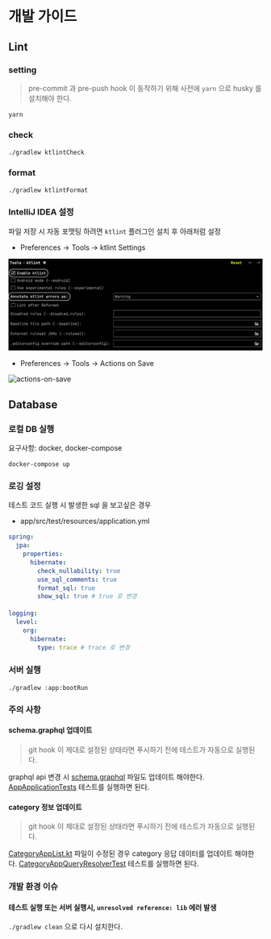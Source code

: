 # 개발 가이드

## Lint

### setting

> pre-commit 과 pre-push hook 이 동작하기 위해 사전에 `yarn` 으로 husky 를 설치해야 한다.

```shell
yarn
```

### check

```shell
./gradlew ktlintCheck
```

### format

```shell
./gradlew ktlintFormat
```

### IntelliJ IDEA 설정

파일 저장 시 자동 포맷팅 하려면 `ktlint` 플러그인 설치 후 아래처럼 설정

- Preferences -> Tools -> ktlint Settings

![ktlint](./image/ktlint.png)

- Preferences -> Tools -> Actions on Save

![actions-on-save](./image/actions-on-save.png)

## Database

### 로컬 DB 실행

요구사항: docker, docker-compose

```shell
docker-compose up
```

### 로깅 설정

테스트 코드 실행 시 발생한 sql 을 보고싶은 경우

- app/src/test/resources/application.yml

```yaml
spring:
  jpa:
    properties:
      hibernate:
        check_nullability: true
        use_sql_comments: true
        format_sql: true
        show_sql: true # true 로 변경

logging:
  level:
    org:
      hibernate:
        type: trace # trace 로 변경
```

### 서버 실행

```shell
./gradlew :app:bootRun
```

### 주의 사항

#### schema.graphql 업데이트

> git hook 이 제대로 설정된 상태라면 푸시하기 전에 테스트가 자동으로 실행된다.

graphql api 변경 시 [schema.graphql](app/src/main/resources/graphql/schema.graphql) 파일도 업데이트 해야한다.
[AppApplicationTests](app/src/test/kotlin/com/santaclose/app/AppApplicationTests.kt) 테스트를 실행하면 된다.

#### category 정보 업데이트

> git hook 이 제대로 설정된 상태라면 푸시하기 전에 테스트가 자동으로 실행된다.

[CategoryAppList.kt](app/src/main/kotlin/com/santaclose/app/category/resolver/dto/CategoryAppList.kt) 파일이 수정된 경우
category 응답 데이터를 업데이트 해야한다.
[CategoryAppQueryResolverTest](app/src/test/kotlin/com/santaclose/app/category/resolver/CategoryAppQueryResolverTest.kt)
테스트를 실행하면 된다.

### 개발 환경 이슈

#### 테스트 실행 또는 서버 실행시, `unresolved reference: lib` 에러 발생

`./gradlew clean` 으로 다시 설치한다. 
